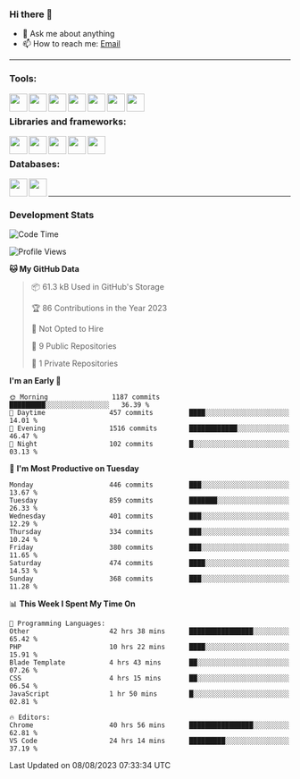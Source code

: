 ### Hi there 👋

- 💬 Ask me about anything
- 📫 How to reach me: [Email]

---

### Tools:
<img align='left' height="32" width="32" src="https://cdn.jsdelivr.net/npm/simple-icons@4.8.0/icons/phpstorm.svg" />
<img align='left' height="32" width="32" src="https://cdn.jsdelivr.net/npm/simple-icons@4.8.0/icons/webstorm.svg" />
<img align='left' height="32" width="32" src="https://cdn.jsdelivr.net/npm/simple-icons@4.8.0/icons/visualstudiocode.svg" />
<img align='left' height="32" width="32" src="https://cdn.jsdelivr.net/npm/simple-icons@4.8.0/icons/sublimetext.svg" />
<img align='left' height="32" width="32" src="https://cdn.jsdelivr.net/npm/simple-icons@4.8.0/icons/laragon.svg" />
<img align='left' height="32" width="32" src="https://cdn.jsdelivr.net/npm/simple-icons@4.8.0/icons/docker.svg" />
<img align='left' height="32" width="32" src="https://cdn.jsdelivr.net/npm/simple-icons@4.8.0/icons/amazonaws.svg" />
<br>

### Libraries and frameworks:
<img align='left' height="32" width="32" src="https://cdn.jsdelivr.net/npm/simple-icons@4.8.0/icons/laravel.svg" />
<img align='left' height="32" width="32" src="https://cdn.jsdelivr.net/npm/simple-icons@4.8.0/icons/vue-dot-js.svg" />
<img align='left' height="32" width="32" src="https://cdn.jsdelivr.net/npm/simple-icons@4.8.0/icons/jquery.svg" />
<img align='left' height="32" width="32" src="https://cdn.jsdelivr.net/npm/simple-icons@4.8.0/icons/sass.svg" />
<img align='left' height="32" width="32" src="https://cdn.jsdelivr.net/npm/simple-icons@4.8.0/icons/tailwindcss.svg" />
<br>

### Databases:
<img align='left' height="32" width="32" src="https://cdn.jsdelivr.net/npm/simple-icons@4.8.0/icons/mysql.svg" />
<img align='left' height="32" width="32" src="https://cdn.jsdelivr.net/npm/simple-icons@4.8.0/icons/microsoftsqlserver.svg" />
<br>

---
### Development Stats
<!--START_SECTION:waka-->
![Code Time](http://img.shields.io/badge/Code%20Time-2%2C200%20hrs%2028%20mins-blue)

![Profile Views](http://img.shields.io/badge/Profile%20Views-0-blue)

**🐱 My GitHub Data** 

> 📦 61.3 kB Used in GitHub's Storage 
 > 
> 🏆 86 Contributions in the Year 2023
 > 
> 🚫 Not Opted to Hire
 > 
> 📜 9 Public Repositories 
 > 
> 🔑 1 Private Repositories 
 > 
**I'm an Early 🐤** 

```text
🌞 Morning                1187 commits        █████████░░░░░░░░░░░░░░░░   36.39 % 
🌆 Daytime                457 commits         ████░░░░░░░░░░░░░░░░░░░░░   14.01 % 
🌃 Evening                1516 commits        ████████████░░░░░░░░░░░░░   46.47 % 
🌙 Night                  102 commits         █░░░░░░░░░░░░░░░░░░░░░░░░   03.13 % 
```
📅 **I'm Most Productive on Tuesday** 

```text
Monday                   446 commits         ███░░░░░░░░░░░░░░░░░░░░░░   13.67 % 
Tuesday                  859 commits         ███████░░░░░░░░░░░░░░░░░░   26.33 % 
Wednesday                401 commits         ███░░░░░░░░░░░░░░░░░░░░░░   12.29 % 
Thursday                 334 commits         ███░░░░░░░░░░░░░░░░░░░░░░   10.24 % 
Friday                   380 commits         ███░░░░░░░░░░░░░░░░░░░░░░   11.65 % 
Saturday                 474 commits         ████░░░░░░░░░░░░░░░░░░░░░   14.53 % 
Sunday                   368 commits         ███░░░░░░░░░░░░░░░░░░░░░░   11.28 % 
```


📊 **This Week I Spent My Time On** 

```text
💬 Programming Languages: 
Other                    42 hrs 38 mins      ████████████████░░░░░░░░░   65.42 % 
PHP                      10 hrs 22 mins      ████░░░░░░░░░░░░░░░░░░░░░   15.91 % 
Blade Template           4 hrs 43 mins       ██░░░░░░░░░░░░░░░░░░░░░░░   07.26 % 
CSS                      4 hrs 15 mins       ██░░░░░░░░░░░░░░░░░░░░░░░   06.54 % 
JavaScript               1 hr 50 mins        █░░░░░░░░░░░░░░░░░░░░░░░░   02.81 % 

🔥 Editors: 
Chrome                   40 hrs 56 mins      ████████████████░░░░░░░░░   62.81 % 
VS Code                  24 hrs 14 mins      █████████░░░░░░░░░░░░░░░░   37.19 % 
```


 Last Updated on 08/08/2023 07:33:34 UTC
<!--END_SECTION:waka-->

[huyviet]: https://huyviet.vn/
[EMAIl]: https://mail.google.com/mail/u/0/?fs=1&tf=cm&source=mailto&to=huynguyenviet0110@gmail.com

